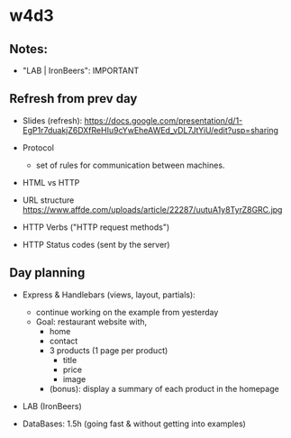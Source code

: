
# w4d3

<!--


- morning (dynamic views, partials etc) 
  - set them more challenges / exercises to do
  - note: these lessons can take time (esp. if we do more exercises)


Methodology:
- continue working on IronRestaurant
- example: https://github.com/RemoteRaccoons-Ironhack-Nov-22/ironrestaurant-pizzaForEach/


-->




## Notes:


- "LAB | IronBeers": IMPORTANT



## Refresh from prev day

- Slides (refresh): https://docs.google.com/presentation/d/1-EgP1r7duakjZ6DXfReHIu9cYwEheAWEd_vDL7JtYiU/edit?usp=sharing

- Protocol
  - set of rules for communication between machines.

- HTML vs HTTP

- URL structure
  https://www.affde.com/uploads/article/22287/uutuA1y8TyrZ8GRC.jpg

- HTTP Verbs ("HTTP request methods")

- HTTP Status codes (sent by the server)



## Day planning

- Express & Handlebars (views, layout, partials):
  - continue working on the example from yesterday
  - Goal: restaurant website with,
    - home
    - contact
    - 3 products (1 page per product)
      - title
      - price
      - image
    - (bonus): display a summary of each product in the homepage


- LAB (IronBeers)

- DataBases: 1.5h (going fast & without getting into examples)

